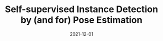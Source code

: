 ---
title: "Self-supervised Instance Detection by (and for) Pose Estimation"
collection: publications
permalink: /publication/2021-12-ssoid
excerpt: ''
date: 2021-12-01
venue: 'In submission to Robotics and Automation Letter (RA-L)'
paperurl: ''
imgurl: 'ssoid.png'
show: true
authors:
  - name: Qiao Gu
    link: 
  - name: Brian Okorn
    link: https://www.ri.cmu.edu/ri-people/brian-e-okorn/
  - name: David Held
    link: https://davheld.github.io/
links:
  - name: paper
    link: https://georgegu1997.github.io/SSOID/resources/main.pdf
  - name: project page
    link: https://georgegu1997.github.io/SSOID/
---